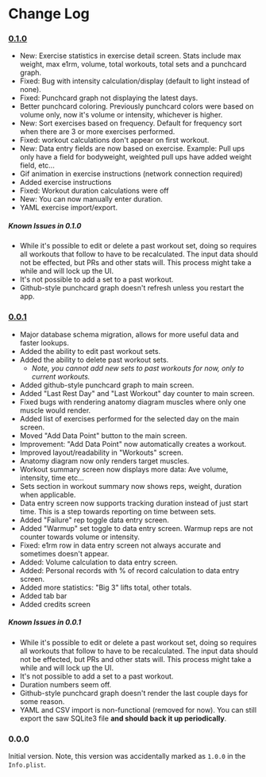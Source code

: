 # Change Log

### [0.1.0](https://github.com/cfilipov/MuscleBook/releases/tag/v0.1.0)

* New: Exercise statistics in exercise detail screen. Stats include max weight, max e1rm, volume, total workouts, total sets and a punchcard graph.
* Fixed: Bug with intensity calculation/display (default to light instead of none).
* Fixed: Punchcard graph not displaying the latest days.
* Better punchcard coloring. Previously punchcard colors were based on volume only, now it's volume or intensity, whichever is higher.
* New: Sort exercises based on frequency. Default for frequency sort when there are 3 or more exercises performed.
* Fixed: workout calculations don't appear on first workout.
* New: Data entry fields are now based on exercise. Example: Pull ups only have a field for bodyweight, weighted pull ups have added weight field, etc...
* Gif animation in exercise instructions (network connection required)
* Added exercise instructions
* Fixed: Workout duration calculations were off
* New: You can now manually enter duration.
* YAML exercise import/export.

##### Known Issues in 0.1.0

* While it's possible to edit or delete a past workout set, doing so requires all workouts that follow to have to be recalculated. The input data should not be effected, but PRs and other stats will. This process might take a while and will lock up the UI.
* It's not possible to add a set to a past workout.
* Github-style punchcard graph doesn't refresh unless you restart the app.

### [0.0.1](https://github.com/cfilipov/MuscleBook/releases/tag/v0.0.1)

* Major database schema migration, allows for more useful data and faster lookups.
* Added the ability to edit past workout sets.
* Added the ability to delete past workout sets.
	* *Note, you cannot add new sets to past workouts for now, only to current workouts.*
* Added github-style punchcard graph to main screen.
* Added "Last Rest Day" and "Last Workout" day counter to main screen.
* Fixed bugs with rendering anatomy diagram muscles where only one muscle would render.
* Added list of exercises performed for the selected day on the main screen.
* Moved "Add Data Point" button to the main screen.
* Improvement: "Add Data Point" now automatically creates a workout.
* Improved layout/readability in "Workouts" screen.
* Anatomy diagram now only renders target muscles.
* Workout summary screen now displays more data: Ave volume, intensity, time etc...
* Sets section in workout summary now shows reps, weight, duration when applicable.
* Data entry screen now supports tracking duration instead of just start time. This is a step towards reporting on time between sets.
* Added "Failure" rep toggle data entry screen.
* Added "Warmup" set toggle to data entry screen. Warmup reps are not counter towards volume or intensity.
* Fixed: e1rm row in data entry screen not always accurate and sometimes doesn't appear.
* Added: Volume calculation to data entry screen.
* Added: Personal records with % of record calculation to data entry screen.
* Added more statistics: "Big 3" lifts total, other totals.
* Added tab bar
* Added credits screen

##### Known Issues in 0.0.1

* While it's possible to edit or delete a past workout set, doing so requires all workouts that follow to have to be recalculated. The input data should not be effected, but PRs and other stats will. This process might take a while and will lock up the UI.
* It's not possible to add a set to a past workout.
* Duration numbers seem off.
* Github-style punchcard graph doesn't render the last couple days for some reason.
* YAML and CSV import is non-functional (removed for now). You can still export the saw SQLite3 file **and should back it up periodically**.

### 0.0.0

Initial version. Note, this version was accidentally marked as `1.0.0` in the `Info.plist`.
